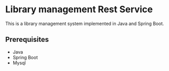 # Library management Rest Service

This is a library management system implemented in Java and Spring Boot.


## Prerequisites

* Java
* Spring Boot
* Mysql
